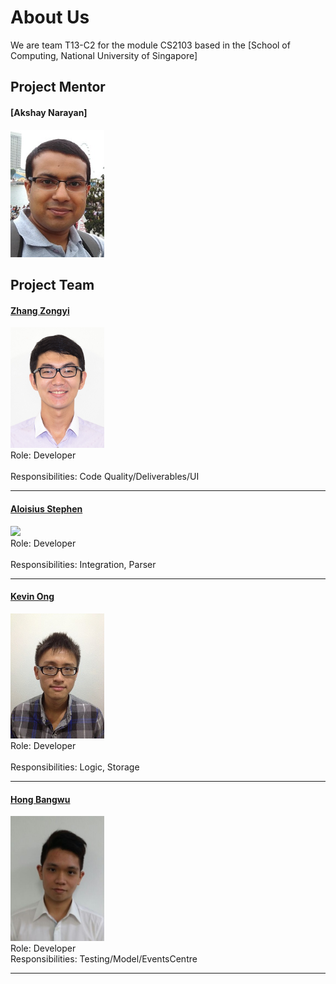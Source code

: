 # About Us

We are team T13-C2 for the module CS2103 based in the [School of Computing, National University of Singapore]

## Project Mentor

#### [Akshay Narayan]
<img src="images/AkshayNarayan.jpg" width="150"><br>


## Project Team

#### [Zhang Zongyi](http://github.com/zongyizzy)
<img src="images/Zongyi.jpg" width="150"><br>
Role: Developer <br>  
Responsibilities: Code Quality/Deliverables/UI

-----

#### [Aloisius Stephen](https://github.com/aloisiusStephen)
<img src="images/AloisiusStephen.jpg" width="150"><br> 
Role: Developer <br>  
Responsibilities: Integration, Parser

-----

#### [Kevin Ong](https://github.com/Kevin-Ong)
<img src="images/KevinOng.jpg" width="150"><br>
Role: Developer <br>  
Responsibilities: Logic, Storage

-----

#### [Hong Bangwu](https://github.com/ndt93)
<img src="images/Bangwu.jpg" width="150"><br> 
Role: Developer <br>   Responsibilities: Testing/Model/EventsCentre

-----